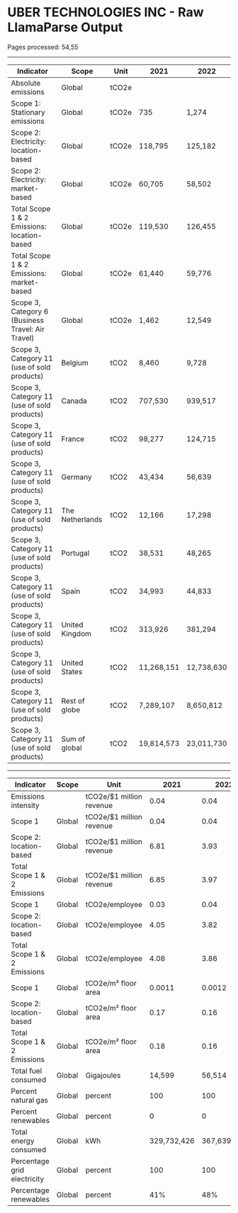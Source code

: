 # UBER TECHNOLOGIES INC - Raw LlamaParse Output

Pages processed: 54,55

---

| Indicator                                                                                                   | Scope   | Unit      | 2021       | 2022       |
|------------------------------------------------------------------------------------------------------------|---------|-----------|------------|------------|
| Absolute emissions                                                                                         | Global  | tCO2e    |            |            |
| Scope 1: Stationary emissions                                                                              | Global  | tCO2e    | 735        | 1,274      |
| Scope 2: Electricity: location-based                                                                       | Global  | tCO2e    | 118,795    | 125,182    |
| Scope 2: Electricity: market-based                                                                         | Global  | tCO2e    | 60,705     | 58,502     |
| Total Scope 1 & 2 Emissions: location-based                                                                | Global  | tCO2e    | 119,530    | 126,455    |
| Total Scope 1 & 2 Emissions: market-based                                                                  | Global  | tCO2e    | 61,440     | 59,776     |
| Scope 3, Category 6 (Business Travel: Air Travel)                                                         | Global  | tCO2e    | 1,462      | 12,549     |
| Scope 3, Category 11 (use of sold products)                                                               | Belgium | tCO2     | 8,460      | 9,728      |
| Scope 3, Category 11 (use of sold products)                                                               | Canada  | tCO2     | 707,530    | 939,517    |
| Scope 3, Category 11 (use of sold products)                                                               | France  | tCO2     | 98,277     | 124,715    |
| Scope 3, Category 11 (use of sold products)                                                               | Germany | tCO2     | 43,434     | 56,639     |
| Scope 3, Category 11 (use of sold products)                                                               | The Netherlands | tCO2 | 12,166     | 17,298     |
| Scope 3, Category 11 (use of sold products)                                                               | Portugal | tCO2    | 38,531     | 48,265     |
| Scope 3, Category 11 (use of sold products)                                                               | Spain   | tCO2     | 34,993     | 44,833     |
| Scope 3, Category 11 (use of sold products)                                                               | United Kingdom | tCO2 | 313,926    | 381,294    |
| Scope 3, Category 11 (use of sold products)                                                               | United States | tCO2 | 11,268,151 | 12,738,630 |
| Scope 3, Category 11 (use of sold products)                                                               | Rest of globe | tCO2 | 7,289,107  | 8,650,812  |
| Scope 3, Category 11 (use of sold products)                                                               | Sum of global | tCO2 | 19,814,573 | 23,011,730 |

---

| Indicator                                   | Scope                          | Unit                                   | 2021   | 2022   |
|---------------------------------------------|--------------------------------|----------------------------------------|--------|--------|
| Emissions intensity                         |                                | tCO2e/$1 million revenue              | 0.04   | 0.04   |
| Scope 1                                    | Global                         | tCO2e/$1 million revenue              | 0.04   | 0.04   |
| Scope 2: location-based                    | Global                         | tCO2e/$1 million revenue              | 6.81   | 3.93   |
| Total Scope 1 & 2 Emissions                | Global                         | tCO2e/$1 million revenue              | 6.85   | 3.97   |
| Scope 1                                    | Global                         | tCO2e/employee                        | 0.03   | 0.04   |
| Scope 2: location-based                    | Global                         | tCO2e/employee                        | 4.05   | 3.82   |
| Total Scope 1 & 2 Emissions                | Global                         | tCO2e/employee                        | 4.08   | 3.86   |
| Scope 1                                    | Global                         | tCO2e/m² floor area                  | 0.0011 | 0.0012 |
| Scope 2: location-based                    | Global                         | tCO2e/m² floor area                  | 0.17   | 0.16   |
| Total Scope 1 & 2 Emissions                | Global                         | tCO2e/m² floor area                  | 0.18   | 0.16   |
| Total fuel consumed                        | Global                         | Gigajoules                            | 14,599 | 56,514 |
| Percent natural gas                        | Global                         | percent                                | 100    | 100    |
| Percent renewables                         | Global                         | percent                                | 0      | 0      |
| Total energy consumed                      | Global                         | kWh                                    | 329,732,426 | 367,639,268 |
| Percentage grid electricity                | Global                         | percent                                | 100    | 100    |
| Percentage renewables                      | Global                         | percent                                | 41%    | 48%    |